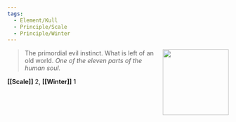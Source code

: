 ```yaml
---
tags:
  - Element/Kull
  - Principle/Scale
  - Principle/Winter
---
```


<div style="float: right; padding-left: 10px;"><img src="/Elements of the Soul/files/undiscovered.png" width=150 width=100 style="margin:0" /></div>

> The primordial evil instinct. What is left of an old world. *One of the eleven parts of the human soul.*

**[[Scale]]** 2, **[[Winter]]** 1